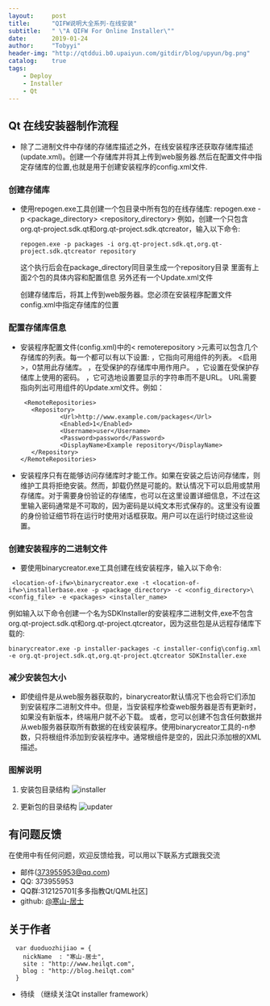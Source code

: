 ```yaml
---
layout:     post
title:      "QIFW说明大全系列-在线安装"
subtitle:   " \"A QIFW For Online Installer\""
date:       2019-01-24
author:     "Tobyyi"
header-img: "http://qtddui.b0.upaiyun.com/gitdir/blog/upyun/bg.png"
catalog:    true
tags:
    - Deploy
    - Installer
    - Qt
---
```


## Qt 在线安装器制作流程 

* 除了二进制文件中存储的存储库描述之外，在线安装程序还获取存储库描述(update.xml)。创建一个存储库并将其上传到web服务器.然后在配置文件中指定存储库的位置,也就是用于创建安装程序的config.xml文件.



### 创建存储库

* 使用repogen.exe工具创建一个包目录中所有包的在线存储库:
repogen.exe -p <package_directory> <repository_directory>
例如，创建一个只包含org.qt-project.sdk.qt和org.qt-project.sdk.qtcreator，输入以下命令:

	```
	repogen.exe -p packages -i org.qt-project.sdk.qt,org.qt-project.sdk.qtcreator repository
	
	```
	
	这个执行后会在package_directory同目录生成一个repository目录 里面有上面2个包的具体内容和配置信息 另外还有一个Update.xml文件
	
	创建存储库后，将其上传到web服务器。您必须在安装程序配置文件config.xml中指定存储库的位置
	
### 配置存储库信息

* 安装程序配置文件(config.xml)中的< remoterepository >元素可以包含几个存储库的列表。每一个都可以有以下设置:
	<Url>，它指向可用组件的列表。
	<启用>，0禁用此存储库。
	<Username>，在受保护的存储库中用作用户。
	<Password>，它设置在受保护存储库上使用的密码。
	<DisplayName>，它可选地设置要显示的字符串而不是URL。
	URL需要指向列出可用组件的Update.xml文件。例如：
	
	```
	 <RemoteRepositories>
       <Repository>
               <Url>http://www.example.com/packages</Url>
               <Enabled>1</Enabled>
               <Username>user</Username>
               <Password>password</Password>
               <DisplayName>Example repository</DisplayName>
       </Repository>
  </RemoteRepositories>
	```
* 安装程序只有在能够访问存储库时才能工作。如果在安装之后访问存储库，则维护工具将拒绝安装。然而，卸载仍然是可能的。默认情况下可以启用或禁用存储库。对于需要身份验证的存储库，也可以在这里设置详细信息，不过在这里输入密码通常是不可取的，因为密码是以纯文本形式保存的。这里没有设置的身份验证细节将在运行时使用对话框获取。用户可以在运行时绕过这些设置。	
	
	
### 创建安装程序的二进制文件	

* 要使用binarycreator.exe工具创建在线安装程序，输入以下命令:

```
 <location-of-ifw>\binarycreator.exe -t <location-of-ifw>\installerbase.exe -p <package_directory> -c <config_directory>\<config_file> -e <packages> <installer_name>

```
  例如输入以下命令创建一个名为SDKInstaller的安装程序二进制文件,exe不包含org.qt-project.sdk.qt和org.qt-project.qtcreator，因为这些包是从远程存储库下载的:
  
  ```
  binarycreator.exe -p installer-packages -c installer-config\config.xml -e org.qt-project.sdk.qt,org.qt-project.qtcreator SDKInstaller.exe
 
  ```
  
### 减少安装包大小

* 即使组件是从web服务器获取的，binarycreator默认情况下也会将它们添加到安装程序二进制文件中。但是，当安装程序检查web服务器是否有更新时，如果没有新版本，终端用户就不必下载。
或者，您可以创建不包含任何数据并从web服务器获取所有数据的在线安装程序。使用binarycreator工具的-n参数，只将根组件添加到安装程序中。通常根组件是空的，因此只添加根的XML描述。


### 图解说明

1. 安装包目录结构
![installer](http://qtddui.b0.upaiyun.com/gitdir/blog/upyun/online.png)

2. 更新包的目录结构
![updater](http://qtddui.b0.upaiyun.com/gitdir/blog/upyun/updater.png)
## 有问题反馈

在使用中有任何问题，欢迎反馈给我，可以用以下联系方式跟我交流

* 邮件(373955953@qq.com)
* QQ: 373955953
* QQ群:312125701[多多指教Qt/QML社区]
* github: [@寒山-居士](https://github.com/toby20130333)

## 关于作者

```
  var duoduozhijiao = {
    nickName  : "寒山-居士",
    site : "http://www.heilqt.com",
    blog : "http://blog.heilqt.com"
  }

```


* 待续 （继续关注Qt installer framework）